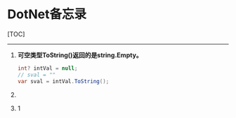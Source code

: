 # DotNet备忘录

[TOC]

---

1. **可空类型ToString()返回的是string.Empty。**

   ```C#
   int? intVal = null;
   // sval = ""
   var sval = intVal.ToString();
   ```

2. 

3. 1


